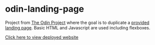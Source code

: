 # odin-landing-page
Project from [The Odin Project](https://www.theodinproject.com/lessons/foundations-landing-page) where the goal is to duplicate a [provided landing page](https://cdn.statically.io/gh/TheOdinProject/curriculum/81a5d553f4073e593d23a6ab00d50eef8620796d/foundations/html_css/project/imgs/01.png). Basic HTML and Javascript are used including flexboxes.

[Click here to view deployed website]()